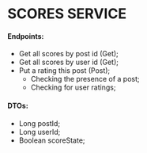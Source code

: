 # SCORES SERVICE

#### Endpoints:
* Get all scores by post id (Get);
* Get all scores by user id (Get);
* Put a rating this post (Post);
    * Checking the presence of a post;
    * Checking for user ratings;

#### DTOs:
* Long postId;
* Long userId;
* Boolean scoreState;
